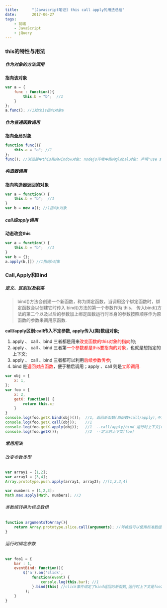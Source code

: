 ```yaml
---
title:      "[Javascript笔记] this call apply的用法总结"
date:       2017-06-27
tags:
    - 前端
    - JavaScript
    - jQuery
---
```

### this的特性与用法
##### 作为对象的方法调用
**指向该对象**

```javascript
var a = {
    func : function(){
        this.b = "b";  //1
    }
};
a.func(); //1处this指向对象a
```

##### 作为普通函数调用
**指向全局对象**

```javascript
function func(){
    this.a = "a"; //1
};
func(); //浏览器中this指向window对象; nodejs环境中指向global对象; 声明'use strict'指向undefined
```
##### 构造器调用
**指向构造器返回的对象**

```javascript
var a = function() {
    this.b = "b";  //1
}
var b = new a(); //1指向b对象
```

##### call或apply调用
**动态改变this**

```js
var a = function() {
    this.b = "b";  //1
}
var b = {};
a.apply(b,[]) //1指向b对象
```

### Call,Apply和Bind

##### 定义、区别以及联系
> bind()方法会创建一个新函数，称为绑定函数，当调用这个绑定函数时，绑定函数会以创建它时传入 bind()方法的第一个参数作为 this，
传入bind()方法的第二个以及以后的参数加上绑定函数运行时本身的参数按照顺序作为原函数的参数来调用原函数.

**call/apply区别:call传入不定参数, apply传入(类)数组对象;**

1. apply 、 call 、bind 三者都是用来<span style="color: #ff0000">改变函数的this对象的指向</span>的;
2. apply 、 call 、bind 三者第<span style="color: #ff0000">一个参数都是this要指向的对象</span>，也就是想指定的上下文;
3. apply 、 call 、bind 三者都可以利用<span style="color: #ff0000">后续参数传参</span>;
4. bind 是<span style="color: #ff0000">返回对应函数</span>，便于稍后调用；apply 、call 则是<span style="color: #ff0000">立即调用.</span>

```js
var obj = {
    x: 1,
}; 
var foo = {
    x: 2,
    getX: function() {
        return this.x;
    }
}
console.log(foo.getX.bind(obj)());  //1, 返回新函数(原函数+call/apply),不立即调用
console.log(foo.getX.call(obj));    //1
console.log(foo.getX.apply(obj));   //1  --call/apply/bind 运行时上下文[obj]
console.log(foo.getX());            //2  --定义时上下文[foo]
```

##### 常用用法   
###### 改变参数类型    
```js
var array1 = [1,2];
var array1 = [3,4];
Array.prototype.push.apply(array1, array2); //[1,2,3,4]

var numbers = [1,2,3];
Math.max.apply(Math, numbers); //3
```

###### 类数组转换为标准数组   

```js
function argumentsToArray(){
    return Array.prototype.slice.call(arguments); //转换后可以使用标准数组对象的所有方法
}
```
###### 运行时绑定参数    

```js
var foo1 = {
    bar : 1,
    eventBind: function(){
        $('a').on('click',
            function(event) {
                console.log(this.bar); //1
            }.bind(this) //click事件绑定了bind返回的新函数,运行时上下文是foo1对象
         );        
    }
}
```